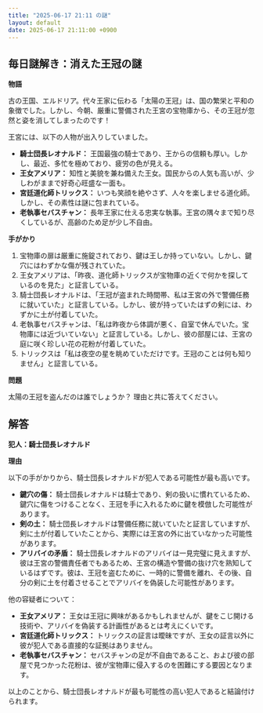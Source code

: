 ```yaml
---
title: "2025-06-17 21:11 の謎"
layout: default
date: 2025-06-17 21:11:00 +0900
---
```

## 毎日謎解き：消えた王冠の謎

**物語**

古の王国、エルドリア。代々王家に伝わる「太陽の王冠」は、国の繁栄と平和の象徴でした。しかし、今朝、厳重に警備された王宮の宝物庫から、その王冠が忽然と姿を消してしまったのです！

王宮には、以下の人物が出入りしていました。

*   **騎士団長レオナルド：** 王国最強の騎士であり、王からの信頼も厚い。しかし、最近、多忙を極めており、疲労の色が見える。
*   **王女アメリア：** 知性と美貌を兼ね備えた王女。国民からの人気も高いが、少しわがままで好奇心旺盛な一面も。
*   **宮廷道化師トリックス：** いつも笑顔を絶やさず、人々を楽しませる道化師。しかし、その素性は謎に包まれている。
*   **老執事セバスチャン：** 長年王家に仕える忠実な執事。王宮の隅々まで知り尽くしているが、高齢のため足が少し不自由。

**手がかり**

1.  宝物庫の扉は厳重に施錠されており、鍵は王しか持っていない。しかし、鍵穴にはわずかな傷が残されていた。
2.  王女アメリアは、「昨夜、道化師トリックスが宝物庫の近くで何かを探しているのを見た」と証言している。
3.  騎士団長レオナルドは、「王冠が盗まれた時間帯、私は王宮の外で警備任務に就いていた」と証言している。しかし、彼が持っていたはずの剣には、わずかに土が付着していた。
4.  老執事セバスチャンは、「私は昨夜から体調が悪く、自室で休んでいた。宝物庫には近づいていない」と証言している。しかし、彼の部屋には、王宮の庭に咲く珍しい花の花粉が付着していた。
5.  トリックスは「私は夜空の星を眺めていただけです。王冠のことは何も知りません」と証言している。

**問題**

太陽の王冠を盗んだのは誰でしょうか？ 理由と共に答えてください。

## 解答

**犯人：騎士団長レオナルド**

**理由**

以下の手がかりから、騎士団長レオナルドが犯人である可能性が最も高いです。

*   **鍵穴の傷：** 騎士団長レオナルドは騎士であり、剣の扱いに慣れているため、鍵穴に傷をつけることなく、王冠を手に入れるために鍵を模倣した可能性があります。
*   **剣の土：** 騎士団長レオナルドは警備任務に就いていたと証言していますが、剣に土が付着していたことから、実際には王宮の外に出ていなかった可能性があります。
*   **アリバイの矛盾：** 騎士団長レオナルドのアリバイは一見完璧に見えますが、彼は王宮の警備責任者でもあるため、王宮の構造や警備の抜け穴を熟知しているはずです。彼は、王冠を盗むために、一時的に警備を離れ、その後、自分の剣に土を付着させることでアリバイを偽装した可能性があります。

他の容疑者について：

*   **王女アメリア：** 王女は王冠に興味があるかもしれませんが、鍵をこじ開ける技術や、アリバイを偽装する計画性があるとは考えにくいです。
*   **宮廷道化師トリックス：** トリックスの証言は曖昧ですが、王女の証言以外に彼が犯人である直接的な証拠はありません。
*   **老執事セバスチャン：** セバスチャンの足が不自由であること、および彼の部屋で見つかった花粉は、彼が宝物庫に侵入するのを困難にする要因となります。

以上のことから、騎士団長レオナルドが最も可能性の高い犯人であると結論付けられます。
